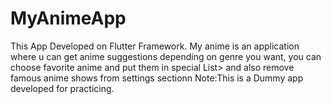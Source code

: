 # MyAnimeApp
This App Developed on Flutter Framework.
My anime is an application where u can get anime suggestions depending on genre you want,
you can choose favorite anime and put them in special List>
and also remove famous anime shows from settings sectionn
Note:This is a Dummy app developed for practicing.
